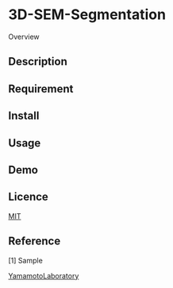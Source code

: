 # 3D-SEM-Segmentation

Overview

## Description

## Requirement

## Install

## Usage

## Demo

## Licence

[MIT](https://github.com/YamamotoLaboratory/3D-SEM-Segmentation/blob/main/LICENSE)

## Reference
[1] Sample

[YamamotoLaboratory](https://github.com/YamamotoLaboratory)